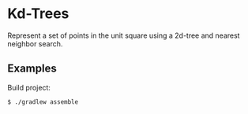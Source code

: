 # Kd-Trees

Represent a set of points in the unit square using a 2d-tree and nearest
neighbor search.

## Examples

Build project:

    $ ./gradlew assemble
